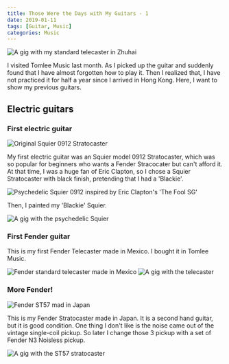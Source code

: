 ```yaml
---
title: Those Were the Days with My Guitars - 1
date: 2019-01-11
tags: [Guitar, Music]
categories: Music
---
```

![A gig with my standard telecaster in Zhuhai](cover.jpg)

I visited Tomlee Music last month. As I picked up the guitar and suddenly found that I have almost forgotten how to play it. Then I realized that, I have not practiced it for half a year since I arrived in Hong Kong. Here, I want to show my previous guitars.

<!--more-->
## Electric guitars
### First electric guitar

![Original Squier 0912 Stratocaster](sq1.jpg)

My first electric guitar was an Squier model 0912 Stratocaster, which was so popular for beginners who wants a Fender Stracocater but can't afford it. 
At that time, I was a huge fan of Eric Clapton, so I chose a Squier Stratocaster with black finish, pretending that I had a 'Blackie'.

![Psychedelic Squier 0912 inspired by Eric Clapton's 'The Fool SG'](sq_2.jpg)

Then, I painted my 'Blackie' Squier.

![A gig with the psychedelic Squier](sq_show.jpg)

### First Fender guitar

This is my first Fender Telecaster made in Mexico.
I bought it in Tomlee Music.

![Fender standard telecaster made in Mexico](tele.jpg)
![A gig with the telecaster](tele_show.jpg)

### More Fender!

![Fender ST57 mad in Japan](fender_strat_1.jpg)

This is my Fender Stratocaster made in Japan.
It is a second hand guitar, but it is good condition.
One thing I don't like is the noise came out of the vintage single-coil pickup.
So later I change those 3 pickup with a set of Fender N3 Noisless pickup.

![A gig with the ST57 stratocaster](strat_show.jpg)


